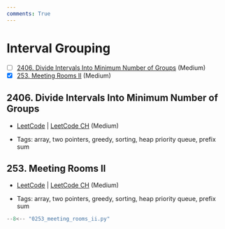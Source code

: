 ```yaml
---
comments: True
---
```


# Interval Grouping

- [ ] [2406. Divide Intervals Into Minimum Number of Groups](https://leetcode.cn/problems/divide-intervals-into-minimum-number-of-groups/) (Medium)
- [x] [253. Meeting Rooms II](https://leetcode.cn/problems/meeting-rooms-ii/) (Medium)

## 2406. Divide Intervals Into Minimum Number of Groups

-   [LeetCode](https://leetcode.com/problems/divide-intervals-into-minimum-number-of-groups/) | [LeetCode CH](https://leetcode.cn/problems/divide-intervals-into-minimum-number-of-groups/) (Medium)

-   Tags: array, two pointers, greedy, sorting, heap priority queue, prefix sum

## 253. Meeting Rooms II

-   [LeetCode](https://leetcode.com/problems/meeting-rooms-ii/) | [LeetCode CH](https://leetcode.cn/problems/meeting-rooms-ii/) (Medium)

-   Tags: array, two pointers, greedy, sorting, heap priority queue, prefix sum

```python title="253. Meeting Rooms II - Python Solution"
--8<-- "0253_meeting_rooms_ii.py"
```
